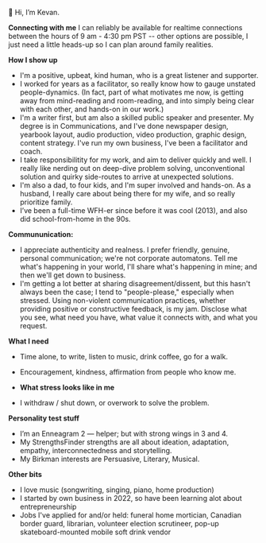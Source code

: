 👋 Hi, I’m Kevan.

**Connecting with me**
I can reliably be available for realtime connections between the hours of 9 am - 4:30 pm PST -- other options are possible, I just need a little heads-up so I can plan around family realities.

**How I show up**
- I'm a positive, upbeat, kind human, who is a great listener and supporter. 
- I worked for years as a facilitator, so really know how to gauge unstated people-dynamics. (In fact, part of what motivates me now, is getting away from mind-reading and room-reading, and into simply being clear with each other, and hands-on in our work.)
- I'm a writer first, but am also a skilled public speaker and presenter. My degree is in Communications, and I've done newspaper design, yearbook layout, audio production, video production, graphic design, content strategy. I've run my own business, I've been a facilitator and coach.
- I take responsibilitity for my work, and aim to deliver quickly and well. I really like nerding out on deep-dive problem solving, unconventional solution and quirky side-routes to arrive at unexpected solutions. 
- I'm also a dad, to four kids, and I'm super involved and hands-on. As a husband, I really care about being there for my wife, and so really prioritize family. 
- I’ve been a full-time WFH-er since before it was cool (2013), and also did school-from-home in the 90s. 

**Commununication:**
- I appreciate authenticity and realness. I prefer friendly, genuine, personal communication; we're not corporate automatons. Tell me what's happening in your world, I'll share what's happening in mine; and then we'll get down to business. 
- I'm getting a lot better at sharing disagreement/dissent, but this hasn't always been the case; I tend to "people-please," especially when stressed.  Using non-violent communication practices, whether providing positive or constructive feedback, is my jam. Disclose what you see, what need you have, what value it connects with, and what you request.  

**What I need**
- Time alone, to write, listen to music, drink coffee, go for a walk.
- Encouragement, kindness, affirmation from people who know me.

- **What stress looks like in me**
- I  withdraw / shut down, or overwork to solve the problem. 

**Personality test stuff**
- I’m an Enneagram 2 — helper; but with strong wings in 3 and 4.
- My StrengthsFinder strengths are all about ideation, adaptation, empathy, interconnectedness and storytelling.
- My Birkman interests are  Persuasive, Literary, Musical.

**Other bits**
- I love music (songwriting, singing, piano, home production)
- I started by own business in 2022, so have been learning alot about entrepreneurship
- Jobs I've applied for and/or held: funeral home mortician, Canadian border guard, librarian, volunteer election scrutineer, pop-up skateboard-mounted mobile soft drink vendor

<!---
fruitvale/fruitvale is a ✨ special ✨ repository because its `README.md` (this file) appears on your GitHub profile.
You can click the Preview link to take a look at your changes.
--->
